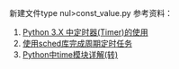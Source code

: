 新建文件type nul>const_value.py
参考资料：
1. [Python 3.X 中定时器(Timer)的使用](http://www.xuebuyuan.com/1994706.html)
2. [使用sched库完成周期定时任务](http://www.voidcn.com/article/p-ejgpkxdw-hh.html)
3. [Python中time模块详解(转)](http://www.cnblogs.com/qq78292959/archive/2013/03/22/2975786.html)   